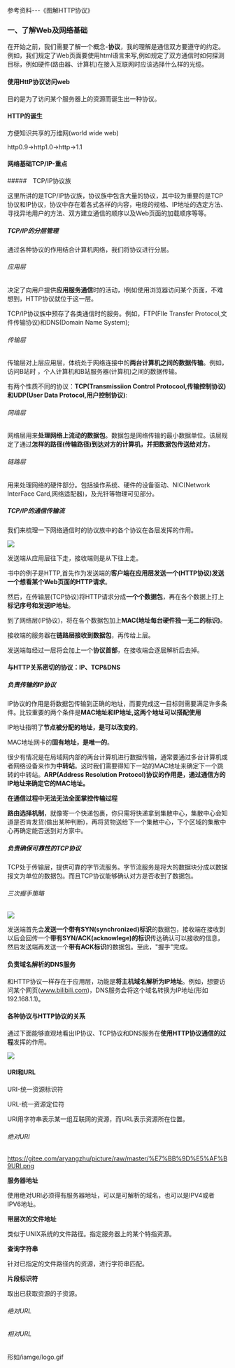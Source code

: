 参考资料---《图解HTTP协议》

### 一、了解Web及网络基础

在开始之前，我们需要了解一个概念-**协议**，我的理解是通信双方要遵守的约定。例如，我们规定了Web页面要使用html语言来写,例如规定了双方通信时如何探测目标，例如硬件(路由器、计算机)在接入互联网时应该选择什么样的光缆。

#### 使用HttP协议访问web

目的是为了访问某个服务器上的资源而诞生出一种协议。

#### HTTP的诞生

方便知识共享的万维网(world wide web)

http0.9->http1.0->http->1.1

#### 网络基础TCP/IP-重点

#####　TCP/IP协议族

这里所讲的是TCP/IP协议族，协议族中包含大量的协议，其中较为重要的是TCP协议和IP协议，协议中存在着各式各样的内容，电缆的规格、IP地址的选定方法、寻找异地用户的方法、双方建立通信的顺序以及Web页面的加载顺序等等。

##### TCP/IP的分层管理

通过各种协议的作用结合计算机网络，我们将协议进行分层。

###### 应用层

决定了向用户提供**应用服务通信**时的活动，l例如使用浏览器访问某个页面，不难想到，HTTP协议就位于这一层。

TCP/IP协议族中预存了各类通信时的服务。例如，FTP(FIle Transfer Protocol,文件传输协议)和DNS(Domain Name System);

###### 传输层

传输层对上层应用层，体统处于网络连接中的**两台计算机之间的数据传输**。例如，访问B站时 ，个人计算机和B站服务器(计算机)之间的数据传输。

有两个性质不同的协议：**TCP(Transmissiion Control Protocool,传输控制协议)和UDP(User Data Protocol,用户控制协议)**:

###### 网络层

网络层用来**处理网络上流动的数据包**。数据包是网络传输的最小数据单位。该层规定了通过**怎样的路径(传输路径)到达对方的计算机，并把数据包传送给对方**。

###### 链路层

用来处理网络的硬件部分。包括操作系统、硬件的设备驱动、NIC(Network InterFace Card,网络适配器)，及光钎等物理可见部分。

##### TCP/IP的通信传输流

我们来梳理一下网络通信时的协议族中的各个协议在各层发挥的作用。

![](https://gitee.com/aryangzhu/picture/raw/master/TCP-IP%E4%BC%A0%E8%BE%93%E6%B5%81.png)

发送端从应用层往下走，接收端则是从下往上走。

书中的例子是HTTP,首先作为发送端的**客户端在应用层发送一个(HTTP协议)发送一个想看某个Web页面的HTTP请求**。

然后，在传输层(TCP协议)将HTTP请求分成**一个个数据包**，再在各个数据上打上**标记序号和发送IP地址**。

到了网络层(IP协议)，将在各个数据包加上**MAC(地址每台硬件独一无二的标识)**。

接收端的服务器在**链路层接收到数据包**，再传给上层。

发送端每经过一层将会加上一个**协议首部**，在接收端会逐层解析后去掉。

#### 与HTTP关系密切的协议：IP、TCP&DNS

##### 负责传输的IP协议

IP协议的作用是将数据包传输到正确的地址，而要完成这一目标则需要满足许多条件。比较重要的两个条件是**MAC地址和IP地址,这两个地址可以搭配使用**

IP地址指明了**节点被分配的地址，是可以改变的**。

MAC地址网卡的**固有地址，是唯一的**。

很少有情况是在局域网内部的两台计算机进行数据传输，通常要通过多台计算机或者网络设备来作为**中转站**。这时我们需要得知下一站的MAC地址来确定下一个跳转的中转站。**ARP(Address Resolution Protocol)协议的作用是，通过通信方的IP地址来确定它的MAC地址。**

**在通信过程中无法无法全面掌控传输过程**

**路由选择机制**，就像寄一个快递包裹，你只需将快递拿到集散中心，集散中心会知道是否肯发货(做出某种判断)，再将货物送给下一个集散中心，下个区域的集散中心再确定能否送到对方家中。

##### 负责确保可靠性的TCP协议

TCP处于传输层，提供可靠的字节流服务。字节流服务是将大的数据块分成以数据报文为单位的数据包。而且TCP协议能够确认对方是否收到了数据包。

###### 三次握手策略

![](https://gitee.com/aryangzhu/picture/raw/master/%E4%B8%89%E6%AC%A1%E6%8F%A1%E6%89%8B.png)

发送端首先会**发送一个带有SYN(synchronized)标识**的数据包，接收端在接收到以后会回传一个**带有SYN/ACK(acknowlege)的标识**传达确认可以接收的信息，然后发送端再发送一个**带有ACK标识**的数据包。至此，"握手"完成。

#### 负责域名解析的DNS服务

和HTTP协议一样存在于应用层，功能是**将主机域名解析为IP地址**。例如，想要访问某个网页(www.bilibili.com)，DNS服务会将这个域名转换为IP地址(形如192.168.1.1)。

#### 各种协议与HTTP协议的关系

通过下面能够直观地看出IP协议、TCP协议和DNS服务在**使用HTTP协议通信的过程**发挥的作用。

![](https://gitee.com/aryangzhu/picture/raw/master/%E4%BD%BF%E7%94%A8http%E5%AE%8C%E6%95%B4%E9%80%9A%E4%BF%A1%E8%BF%87%E7%A8%8B.png)

#### URI和URL

URI-统一资源标识符

URL-统一资源定位符

URI用字符串表示某一组互联网的资源，而URL表示资源所在位置。

###### 绝对URI

https://gitee.com/aryangzhu/picture/raw/master/%E7%BB%9D%E5%AF%B9URI.png

**服务器地址**

使用绝对URI必须得有服务器地址，可以是可解析的域名，也可以是IPV4或者IPV6地址。

**带层次的文件地址**

类似于UNIX系统的文件路径。指定服务器上的某个特指资源。

**查询字符串**

针对已指定的文件路径内的资源，进行字符串匹配。

**片段标识符**

取出已获取资源的子资源。

###### 绝对URL

###### 相对URL

形如/iamge/logo.gif




